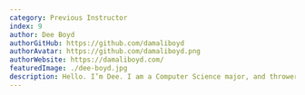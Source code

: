 ```yaml
---
category: Previous Instructor
index: 9
author: Dee Boyd
authorGitHub: https://github.com/damaliboyd
authorAvatar: https://github.com/damaliboyd.png
authorWebsite: https://damaliboyd.com/
featuredImage: ./dee-boyd.jpg
description: Hello. I’m Dee. I am a Computer Science major, and thrower of oversized cats. I don’t like Pina coladas, and I always carry an umbrella in case I get caught in the rain.
---
```

